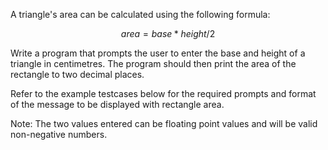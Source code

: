 A triangle's area can be calculated using the following formula:

$$area = base * height / 2$$

Write a program that prompts the user to enter the base and height of a triangle in centimetres.  The program should
then print the area of the rectangle to two decimal places.

Refer to the example testcases below for the required prompts and format of the message to be displayed with rectangle area.

Note: The two values entered can be floating point values and will be valid non-negative numbers.